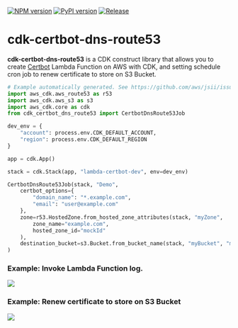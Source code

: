 [![NPM version](https://badge.fury.io/js/cdk-certbot-dns-route53.svg)](https://badge.fury.io/js/cdk-certbot-dns-route53)
[![PyPI version](https://badge.fury.io/py/cdk-certbot-dns-route53.svg)](https://badge.fury.io/py/cdk-certbot-dns-route53)
[![Release](https://github.com/neilkuan/cdk-certbot-dns-route53/actions/workflows/release.yml/badge.svg?branch=main)](https://github.com/neilkuan/cdk-certbot-dns-route53/actions/workflows/release.yml)

# cdk-certbot-dns-route53

**cdk-certbot-dns-route53** is a CDK construct library that allows you to create [Certbot](https://github.com/certbot/certbot) Lambda Function on AWS with CDK, and setting schedule cron job to renew certificate to store on S3 Bucket.

```python
# Example automatically generated. See https://github.com/aws/jsii/issues/826
import aws_cdk.aws_route53 as r53
import aws_cdk.aws_s3 as s3
import aws_cdk.core as cdk
from cdk_certbot_dns_route53 import CertbotDnsRoute53Job

dev_env = {
    "account": process.env.CDK_DEFAULT_ACCOUNT,
    "region": process.env.CDK_DEFAULT_REGION
}

app = cdk.App()

stack = cdk.Stack(app, "lambda-certbot-dev", env=dev_env)

CertbotDnsRoute53Job(stack, "Demo",
    certbot_options={
        "domain_name": "*.example.com",
        "email": "user@example.com"
    },
    zone=r53.HostedZone.from_hosted_zone_attributes(stack, "myZone",
        zone_name="example.com",
        hosted_zone_id="mockId"
    ),
    destination_bucket=s3.Bucket.from_bucket_name(stack, "myBucket", "mybucket")
)
```

### Example: Invoke Lambda Function log.

![](./images/lambda-logs.png)

### Example: Renew certificate to store on S3 Bucket

![](./images/s3-bucket.png)
